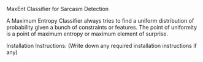 MaxEnt Classifier for Sarcasm Detection

A Maximum Entropy Classifier always tries to find a uniform distribution of probability given a bunch of constraints or features. The point of uniformity is a point of maximum entropy or maximum element of surprise.

Installation Instructions: (Write down any required installation instructions if any)
